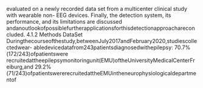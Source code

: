 evaluated on a newly recorded data set from a multicenter clinical study with wearable non-
EEG devices. Finally, the detection system, its performance, and its limitations are discussed
andanoutlookofpossiblefurtherapplicationsforthisdetectionapproachareconcluded.
4.1.2 Methods
DataSet
Duringthecourseofthestudy,betweenJuly2017andFebruary2020,studiescollectedwear-
abledevicedatafrom243patientsdiagnosedwithepilepsy: 70.7%(172/243)ofpatientswere
recruitedattheepilepsymonitoringunit(EMU)oftheUniversityMedicalCenterFreiburg,and
29.2%(71/243)ofpatientswererecruitedattheEMUintheneurophysiologicaldepartmentof